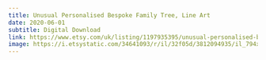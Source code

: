 ```yaml
---
title: Unusual Personalised Bespoke Family Tree, Line Art
date: 2020-06-01
subtitle: Digital Download
link: https://www.etsy.com/uk/listing/1197935395/unusual-personalised-bespoke-family-tree
image: https://i.etsystatic.com/34641093/r/il/32f05d/3812094935/il_794xN.3812094935_ocu4.jpg
---
```

